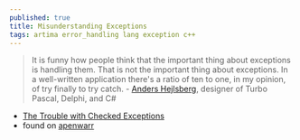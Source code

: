 ```yaml
---
published: true
title: Misunderstanding Exceptions
tags: artima error_handling lang exception c++
---
```

> It is funny how people think that the important thing about exceptions is handling them. That is not the important thing about exceptions. In a well-written application there's a ratio of ten to one, in my opinion, of try finally to try catch. - [Anders Hejlsberg](https://www.artima.com/intv/handcuffs2.html), designer of Turbo Pascal, Delphi, and C# 

- [The Trouble with Checked Exceptions](https://www.artima.com/intv/handcuffs.html)
- found on [apenwarr](https://apenwarr.ca/log/20070823)
